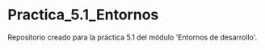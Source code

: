 # Practica_5.1_Entornos
Repositorio creado para la práctica 5.1 del módulo 'Entornos de desarrollo'.
